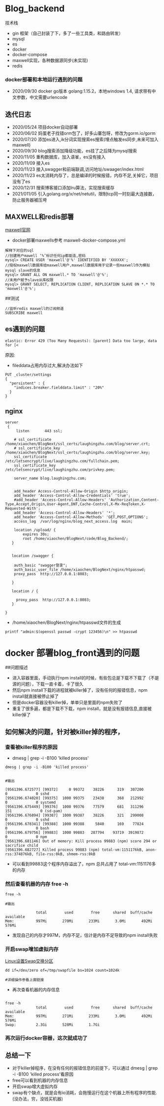 # Blog_backend


技术栈

- gin 框架（自己封装了下，多了一些工具类，和路由转发）
- mysql
- es
- docker
- docker-compose
- maxwell实现，各种数据源同步(未实现)
- redis


### docker部署和本地运行遇到的问题

- 2020/09/30 docker go版本 golang:1.15.2，本地windows 1.4, 请求带有中文参数，中文需要urlencode
## 迭代日志

- 2020/05/24 项目docker自动部署
- 2020/06/02 妈蛋老子找错orm包了，好多山寨包呀，修改为gorm.io/gorm
- 2020/07/20 添加es进入,ik分词实现搜索es搜索(埋点触发es同步,未来可加入maxwell)
- 2020/09/30 blog搜索添加降级功能，es挂了之后降为mysql搜索
- 2020/11/05 重构数据库，加入语雀，es没有接入
- 2020/11/09 接入es
- 2020/11/23 接入swagger和前端联调,访问地址/swaager/index.html
- 2020/11/23 es太消耗内存了，总是编译的时候报错，内存不足,关掉它，项目没有了es
- 2020/12/31 搜索博客接口添加lru算法，实现搜索缓存
- 2021/011/05 引入golang.org/x/net/netutil，限制tcp同一时刻最大连接数，防止服务器被压垮 


## MAXWELL和redis部署

[maxwell官网](http://maxwells-daemon.io/quickstart/)

- docker部署maxwells参考 maxwell-docker-compose.yml

```cassandraql
解释下对应的sql
//创建用户mawell ‘%’标识任何ip都能连,密码
mysql> CREATE USER 'maxwell'@'%' IDENTIFIED BY 'XXXXXX';
//授权maxwell数据库给maxwell用户,maxwell数据库用于记录一些maxwell作为模拟mysql slave的信息
mysql> GRANT ALL ON maxwell.* TO 'maxwell'@'%';
//未用户赋予slave从库权限
mysql> GRANT SELECT, REPLICATION CLIENT, REPLICATION SLAVE ON *.* TO 'maxwell'@'%';
```

##测试
```cassandraql
//监听redis maxwell的订阅频道
SUBSCRIBE maxwell

```

## es遇到的问题

```cassandraql
elastic: Error 429 (Too Many Requests): [parent] Data too large, data for [<
```

原因: 
- fileddata占用内存过大,解决办法如下

```cassandraql
PUT _cluster/settings
{
  "persistent" : {
    "indices.breaker.fielddata.limit" : "20%" 
  }
}

```


## nginx

```cassandraql
server
 {
     listen       443 ssl;
     
    # ssl_certificate    /home/xiaochen/BlogNext/ssl_certs/laughingzhu.com/blog/server.crt;
    # ssl_certificate_key  /home/xiaochen/BlogNext/ssl_certs/laughingzhu.com/blog/server.key;
    ssl_certificate    /etc/letsencrypt/live/laughingzhu.com/fullchain.pem;
    ssl_certificate_key  /etc/letsencrypt/live/laughingzhu.com/privkey.pem;
    
    server_name blog.laughingzhu.com;


    add_header Access-Control-Allow-Origin $http_origin;
    add_header 'Access-Control-Allow-Credentials' 'true';
    #add_header 'Access-Control-Allow-Headers' 'Authorization,Content-Type,Accept,Origin,User-Agent,DNT,Cache-Control,X-Mx-ReqToken,X-Requested-With';
    add_header 'Access-Control-Allow-Headers' '*';
    add_header 'Access-Control-Allow-Methods' 'GET,POST,OPTIONS';
    access_log  /var/log/nginx/blog_next_access.log  main;

    location /upload/ {
        expires 30s;
        root /home/xiaochen/BlogNext/code/Blog_Backend/;
   }


   location /swagger {

    auth_basic "swagger登录";
    auth_basic_user_file /home/xiaochen/BlogNext/nginx/htpasswd;
    proxy_pass  http://127.0.0.1:8083;

   }

   location / {

     proxy_pass  http://127.0.0.1:8083;
   }
   
}
```


- /home/xiaochen/BlogNext/nginx/htpasswd文件的生成

```cassandraql
printf "admin:$(openssl passwd -crypt 123456)\n" >> htpasswd
```



# docker 部署blog_front遇到的问题


##问题描述

- 进入容器里面，手动执行npm install的时候，有些包总是下载不下载了（不是源的问题），下载一直卡着，卡了很久
- 然后npm install下载的进程就被killer掉了，没有任何的报错信息，npm install就直接被停止掉了
- 但是docker容器没有killer掉，单单只是里面的npm失败了
- 重复了很多遍，都是下载不下载，npm install，就是没有报错信息,直接被killer掉了


## 如何解决的问题，针对被killer掉的程序，

###  查看被killer程序的原因
- dmesg | grep -i -B100 'killed process'

```cassandraql
dmesg | grep -i -B100 'killed process'


#输出

[9561396.672577] [99372]     0 99372    38226      319   307200        0             0 sshd
[9561396.674020] [99375]  1000 99375    23438      368   212992        0             0 systemd
[9561396.675449] [99376]  1000 99376    77579      681   311296      151             0 (sd-pam)
[9561396.676894] [99387]  1000 99387    38226      321   299008        0             0 sshd
[9561396.678341] [99388]  1000 99388     5840      169    77824        0             0 bash
[9561396.679756] [99883]  1000 99883   287794    93719  3919872        0             0 npm
[9561396.681146] Out of memory: Kill process 99883 (npm) score 294 or sacrifice child
[9561396.682727] Killed process 99883 (npm) total-vm:1151176kB, anon-rss:374876kB, file-rss:0kB, shmem-rss:0kB

```

- 可以看到99883这个程序内存溢出了，npm 总共占用了 total-vm:1151176多的内存


### 然后查看机器的内存 free -h

```cassandraql
free -h

#输出

              total        used        free      shared  buff/cache   available
Mem:          997Mi       270Mi       233Mi       3.0Mi       492Mi       576Mi
```

- 发现自己的内存才997M，内存不足，估计是内存不足导致的npm install失败


### 开启swap增加虚拟内存


[Linux设置Swap交换分区](https://renqiang.xyz/2018/08/21/Linux%E8%AE%BE%E7%BD%AESwap%E4%BA%A4%E6%8D%A2%E5%88%86%E5%8C%BA/)

```cassandraql
dd if=/dev/zero of=/tmp/swapfile bs=1024 count=1024k

#详细操作参看上面链接
```


- 再次查看机器的内存信息


```cassandraql

free -h
              total        used        free      shared  buff/cache   available
Mem:          997Mi       271Mi       233Mi       3.0Mi       492Mi       576Mi
Swap:         2.3Gi       528Mi       1.7Gi

```


### 再次运行docker容器，这次就成功了



## 总结一下

- 对于killer掉程序，在没有任何的报错信息的前提下，可以通过 dmesg | grep -i -B100 'killed process'看原因
- free可以看到机器的内存信息
- 开启swap增大虚拟内存
- swap有个缺点，就是会有io消耗，会拖慢运行在这个机器上所有程序的性能.(没办法，穷，没钱买机器)




